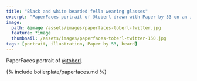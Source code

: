 ```yaml
---
title: "Black and white bearded fella wearing glasses"
excerpt: "PaperFaces portrait of @toberl drawn with Paper by 53 on an iPad."
image: 
  path: &image /assets/images/paperfaces-toberl-twitter.jpg 
  feature: *image
  thumbnail: /assets/images/paperfaces-toberl-twitter-150.jpg
tags: [portrait, illustration, Paper by 53, beard]
---
```


PaperFaces portrait of [@toberl](https://twitter.com/toberl).

{% include boilerplate/paperfaces.md %}
